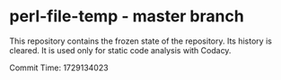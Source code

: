 # perl-file-temp - master branch

This repository contains the frozen state of the repository.
Its history is cleared. It is used only for static code
analysis with Codacy.

Commit Time: 1729134023